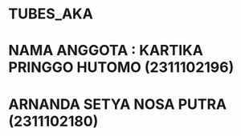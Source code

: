 # TUBES_AKA
# NAMA ANGGOTA : KARTIKA PRINGGO HUTOMO (2311102196) 
# ARNANDA SETYA NOSA PUTRA (2311102180)
